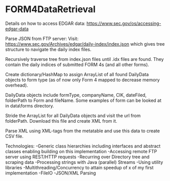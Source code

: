 # FORM4DataRetrieval

Details on how to access EDGAR data: https://www.sec.gov/os/accessing-edgar-data

Parse JSON from FTP server: 
Visit: https://www.sec.gov/Archives/edgar/daily-index/index.json which gives tree structure to navigate the daily index files.

Recursively traverse tree from index.json files until .idx files are found. They contain the daily indices of submitted FORM 4s (and all other forms). 

Create dictionary/HashMap to assign ArrayList of all found DailyData objects to form type (as of now only Form 4 mapped to decrease memory overhead).

DailyData objects include formType, companyName, CIK, dateFiled, folderPath to Form and fileName. Some examples of form can be looked at in data\forms directory.

Stride the ArrayList for all DailyData objects and visit the url from folderPath. Download this file and create XML from it.

Parse XML using XML-tags from the metatable and use this data to create CSV file.


Technologies:
-Generic class hierarchies including interfaces and abstract classes enabling building on this implementation
-Accessing remote FTP server using REST/HTTP requests
-Recurring over Directory tree and scraping data
-Processing strings with Java (parallel) Streams
-Using utility libraries
-Multithreading/Concurrency to attain speedup of x of my first implementation
-FileIO
-JSON/XML Parsing

